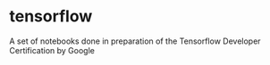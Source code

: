 # tensorflow
A set of notebooks done in preparation of the Tensorflow Developer Certification by Google

